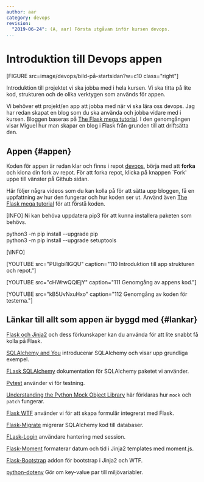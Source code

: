 ```yaml
---
author: aar
category: devops
revision:
  "2019-06-24": (A, aar) Första utgåvan inför kursen devops.
...
```

Introduktion till Devops appen
==================================

[FIGURE src=image/devops/bild-på-startsidan?w=c10 class="right"]

Introduktion till projektet vi ska jobba med i hela kursen. Vi ska titta på lite kod, strukturen och de olika verktygen som används för appen.
<!--more-->

Vi behöver ett projekt/en app att jobba med när vi ska lära oss devops. Jag har redan skapat en blog som du ska använda och jobba vidare med i kursen. Bloggen baseras på [The Flask mega tutorial](https://blog.miguelgrinberg.com/post/the-flask-mega-tutorial-part-i-hello-world). I den genomgången visar Miguel hur man skapar en blog i Flask från grunden till att driftsätta den.



## Appen {#appen}

Koden för appen är redan klar och finns i repot [devops](https://github.com/dbwebb-se/microblog), börja med att **forka** och klona din fork av repot. För att forka repot, klicka på knappen `Fork' uppe till vänster på Github sidan.


Här följer några videos som du kan kolla på för att sätta upp bloggen, få en uppfattning av hur den fungerar och hur koden ser ut. Använd även [The Flask mega tutorial](https://blog.miguelgrinberg.com/post/the-flask-mega-tutorial-part-i-hello-world) för att förstå koden.

[INFO]
Ni kan behöva uppdatera pip3 för att kunna installera paketen som behövs.

python3 -m pip install --upgrade pip  
python3 -m pip install --upgrade setuptools

[\INFO]

[YOUTUBE src="PUigbi1lGQU" caption="110 Introduktion till app strukturen och repot."]

[YOUTUBE src="cHWrwQQlEjY" caption="111 Genomgång av appens kod."]

[YOUTUBE src="kB5UvNxuHxo" caption="112 Genomgång av koden för testerna."]



## Länkar till allt som appen är byggd med {#lankar}

[Flask och Jinja2](kunskap/flask-och-jinja2) och dess förkunskaper kan du använda för att lite snabbt få kolla på Flask.

[SQLAlchemy and You](http://lucumr.pocoo.org/2011/7/19/sqlachemy-and-you/) introducerar SQLAlchemy och visar upp grundliga exempel.

[FLask SQLAlchemy](https://flask-sqlalchemy.palletsprojects.com/en/2.x/) dokumentation för SQLAlchemy paketet vi använder.

[Pytest](https://docs.pytest.org/en/latest/) använder vi för testning.

[Understanding the Python Mock Object Library](https://realpython.com/python-mock-library/) här förklaras hur `mock` och `patch` fungerar.

[Flask WTF](https://flask-wtf.readthedocs.io/en/stable/) använder vi för att skapa formulär integrerat med Flask.

[Flask-Migrate](https://flask-migrate.readthedocs.io/en/latest/) migrerar SQLAlchemy kod till databaser.

[FLask-Login](https://flask-login.readthedocs.io/en/latest/) användare hantering med session.

[Flask-Moment](https://github.com/miguelgrinberg/Flask-Moment) formaterar datum och tid i Jinja2 templates med moment.js.

[Flask-Bootstrap](https://pythonhosted.org/Flask-Bootstrap/) addon för bootstrap i Jinja2 och WTF.

[python-dotenv](https://saurabh-kumar.com/python-dotenv/) Gör om key-value par till miljövariabler.

